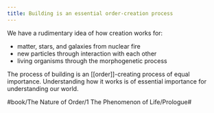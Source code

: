 ```yaml
---
title: Building is an essential order-creation process
---
```


We have a rudimentary idea of how creation works for:

- matter, stars, and galaxies from nuclear fire
- new particles through interaction with each other
- living organisms through the morphogenetic process

The process of building is an [[order]]-creating process of equal importance. Understanding how it works is of essential importance for understanding our world.

#book/The Nature of Order/1 The Phenomenon of Life/Prologue#